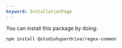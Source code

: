 ```yaml
---
keyword: InstallationPage
---
```


You can install this package by doing:

```shell
npm install @studiohyperdrive/regex-common
```
